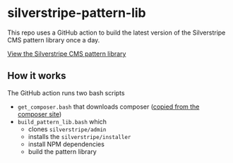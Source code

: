 # silverstripe-pattern-lib

This repo uses a GitHub action to build the latest version of the Silverstripe CMS pattern library once a day.

[View the Silverstripe CMS pattern library](https://silverstripe.github.io/silverstripe-pattern-lib)

## How it works

The GitHub action runs two bash scripts
- `get_composer.bash` that downloads composer ([copied from the composer site](https://getcomposer.org/doc/faqs/how-to-install-composer-programmatically.md))
- `build_pattern_lib.bash` which
  - clones `silverstripe/admin`
  - installs the `silverstripe/installer`
  - install NPM dependencies
  - build the pattern library
